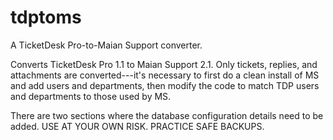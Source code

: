 tdptoms
=======

A TicketDesk Pro-to-Maian Support converter.

Converts TicketDesk Pro 1.1 to Maian Support 2.1. Only tickets, replies, and attachments are converted---it's necessary to first do a clean install of MS and add users and departments, then modify the code to match TDP users and departments to those used by MS.

There are two sections where the database configuration details need to be added. USE AT YOUR OWN RISK. PRACTICE SAFE BACKUPS.
